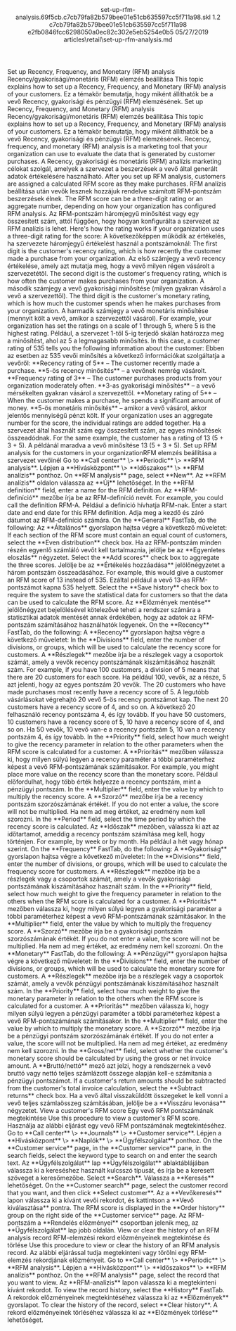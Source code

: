 <?xml version="1.0" encoding="UTF-8"?>
<xliff xmlns:logoport="urn:logoport:xliffeditor:xliff-extras:1.0" xmlns:xsi="http://www.w3.org/2001/XMLSchema-instance" xmlns="urn:oasis:names:tc:xliff:document:1.2" xmlns:xliffext="urn:microsoft:content:schema:xliffextensions" version="1.2" xsi:schemaLocation="urn:oasis:names:tc:xliff:document:1.2 xliff-core-1.2-transitional.xsd">
  <file datatype="xml" source-language="en-US" original="set-up-rfm-analysis.md" target-language="hu-HU">
    <header>
      <tool tool-company="Microsoft" tool-version="1.0-7889195" tool-name="mdxliff" tool-id="mdxliff"/>
      <xliffext:skl_file_name>set-up-rfm-analysis.69f5cb.c7cb79fa82b579bee01e51cb635597cc5f711a98.skl</xliffext:skl_file_name>
      <xliffext:version>1.2</xliffext:version>
      <xliffext:ms.openlocfilehash>c7cb79fa82b579bee01e51cb635597cc5f711a98</xliffext:ms.openlocfilehash>
      <xliffext:ms.sourcegitcommit>e2fb0846fcc6298050a0ec82c302e5eb5254e0b5</xliffext:ms.sourcegitcommit>
      <xliffext:ms.lasthandoff>05/27/2019</xliffext:ms.lasthandoff>
      <xliffext:ms.openlocfilepath>articles\retail\set-up-rfm-analysis.md</xliffext:ms.openlocfilepath>
    </header>
    <body>
      <group extype="content" id="content">
        <trans-unit xml:space="preserve" translate="yes" id="101" restype="x-metadata">
          <source>Set up Recency, Frequency, and Monetary (RFM) analysis</source>
        <target logoport:matchpercent="101" state="translated" state-qualifier="leveraged-tm">Recency/gyakorisági/monetáris (RFM) elemzés beállítása</target></trans-unit>
        <trans-unit xml:space="preserve" translate="yes" id="102" restype="x-metadata">
          <source>This topic explains how to set up a Recency, Frequency, and Monetary (RFM) analysis of your customers.</source>
        <target logoport:matchpercent="101" state="translated" state-qualifier="leveraged-tm">Ez a témakör bemutatja, hogy miként állíthatók be a vevő Recency, gyakorisági és pénzügyi (RFM) elemzésének.</target></trans-unit>
        <trans-unit xml:space="preserve" translate="yes" id="103">
          <source>Set up Recency, Frequency, and Monetary (RFM) analysis</source>
        <target logoport:matchpercent="101" state="translated" state-qualifier="leveraged-tm">Recency/gyakorisági/monetáris (RFM) elemzés beállítása</target></trans-unit>
        <trans-unit xml:space="preserve" translate="yes" id="104">
          <source>This topic explains how to set up a Recency, Frequency, and Monetary (RFM) analysis of your customers.</source>
        <target logoport:matchpercent="101" state="translated" state-qualifier="leveraged-tm">Ez a témakör bemutatja, hogy miként állíthatók be a vevő Recency, gyakorisági és pénzügyi (RFM) elemzésének.</target></trans-unit>
        <trans-unit xml:space="preserve" translate="yes" id="105">
          <source>Recency, frequency, and monetary (RFM) analysis is a marketing tool that your organization can use to evaluate the data that is generated by customer purchases.</source>
        <target logoport:matchpercent="101" state="translated" state-qualifier="leveraged-tm">A Recency, gyakorisági és monetáris (RFM) analízis marketing célokat szolgál, amelyek a szervezet a beszerzések a vevő által generált adatok értékelésére használható.</target></trans-unit>
        <trans-unit xml:space="preserve" translate="yes" id="106">
          <source>After you set up RFM analysis, customers are assigned a calculated RFM score as they make purchases.</source>
        <target logoport:matchpercent="101" state="translated" state-qualifier="leveraged-tm">RFM analízis beállítása után vevők lesznek hozzájuk rendelve számított RFM-pontszám beszerzések élnek.</target></trans-unit>
        <trans-unit xml:space="preserve" translate="yes" id="107">
          <source>The RFM score can be a three-digit rating or an aggregate number, depending on how your organization has configured RFM analysis.</source>
        <target logoport:matchpercent="101" state="translated" state-qualifier="leveraged-tm">Az RFM-pontszám háromjegyű minősítést vagy egy összesített szám, attól függően, hogy hogyan konfigurálta a szervezet az RFM analízis is lehet.</target></trans-unit>
        <trans-unit xml:space="preserve" translate="yes" id="108">
          <source>Here's how the rating works if your organization uses a three-digit rating for the score:</source>
        <target logoport:matchpercent="101" state="translated" state-qualifier="leveraged-tm">A következőképpen működik az értékelés, ha szervezete háromjegyű értékelést használ a pontszámoknál:</target></trans-unit>
        <trans-unit xml:space="preserve" translate="yes" id="109">
          <source>The first digit is the customer's recency rating, which is how recently the customer made a purchase from your organization.</source>
        <target logoport:matchpercent="101" state="translated" state-qualifier="leveraged-tm">Az első számjegy a vevő recency értékelése, amely azt mutatja meg, hogy a vevő milyen régen vásárolt a szervezetétől.</target></trans-unit>
        <trans-unit xml:space="preserve" translate="yes" id="110">
          <source>The second digit is the customer's frequency rating, which is how often the customer makes purchases from your organization.</source>
        <target logoport:matchpercent="101" state="translated" state-qualifier="leveraged-tm">A második számjegy a vevő gyakorisági minősítése (milyen gyakran vásárol a vevő a szervezettől).</target></trans-unit>
        <trans-unit xml:space="preserve" translate="yes" id="111">
          <source>The third digit is the customer's monetary rating, which is how much the customer spends when he makes purchases from your organization.</source>
        <target logoport:matchpercent="101" state="translated" state-qualifier="leveraged-tm">A harmadik számjegy a vevő monetáris minősítése (mennyit költ a vevő, amikor a szervezettől vásárol).</target></trans-unit>
        <trans-unit xml:space="preserve" translate="yes" id="112">
          <source>For example, your organization has set the ratings on a scale of 1 through 5, where 5 is the highest rating.</source>
        <target logoport:matchpercent="101" state="translated" state-qualifier="leveraged-tm">Például, a szervezet 1-től 5-ig terjedő skálán határozza meg a minősítést, ahol az 5 a legmagasabb minősítés.</target></trans-unit>
        <trans-unit xml:space="preserve" translate="yes" id="113">
          <source>In this case, a customer rating of 535 tells you the following information about the customer:</source>
        <target logoport:matchpercent="101" state="translated" state-qualifier="leveraged-tm">Ebben az esetben az 535 vevői minősítés a következő információkat szolgáltatja a vevőről:</target></trans-unit>
        <trans-unit xml:space="preserve" translate="yes" id="114">
          <source><bpt id="p1">**</bpt>Recency rating of 5<ept id="p1">**</ept> – The customer recently made a purchase.</source>
        <target logoport:matchpercent="101" state="translated" state-qualifier="leveraged-tm"><bpt id="p1">**</bpt>5-ös recency minősítés<ept id="p1">**</ept> – a vevőnek nemrég vásárolt.</target></trans-unit>
        <trans-unit xml:space="preserve" translate="yes" id="115">
          <source><bpt id="p1">**</bpt>Frequency rating of 3<ept id="p1">**</ept> – The customer purchases products from your organization moderately often.</source>
        <target logoport:matchpercent="101" state="translated" state-qualifier="leveraged-tm"><bpt id="p1">**</bpt>3-as gyakorisági minősítés<ept id="p1">**</ept> – a vevő mérsékelten gyakran vásárol a szervezettől.</target></trans-unit>
        <trans-unit xml:space="preserve" translate="yes" id="116">
          <source><bpt id="p1">**</bpt>Monetary rating of 5<ept id="p1">**</ept> – When the customer makes a purchase, he spends a significant amount of money.</source>
        <target logoport:matchpercent="101" state="translated" state-qualifier="leveraged-tm"><bpt id="p1">**</bpt>5-ös monetáris minősítés<ept id="p1">**</ept> – amikor a vevő vásárol, akkor jelentős mennyiségű pénzt költ.</target></trans-unit>
        <trans-unit xml:space="preserve" translate="yes" id="117">
          <source>If your organization uses an aggregate number for the score, the individual ratings are added together.</source>
        <target logoport:matchpercent="101" state="translated" state-qualifier="leveraged-tm">Ha a szervezet által használt szám egy összesített szám, az egyes minősítések összeadódnak.</target></trans-unit>
        <trans-unit xml:space="preserve" translate="yes" id="118">
          <source>For the same example, the customer has a rating of 13 (5 + 3 + 5).</source>
        <target logoport:matchpercent="100" state="translated" state-qualifier="leveraged-tm">A példánál maradva a vevő minősítése 13 (5 + 3 + 5).</target></trans-unit>
        <trans-unit xml:space="preserve" translate="yes" id="119">
          <source>Set up RFM analysis for the customers in your organization</source><target logoport:matchpercent="94" state="translated" state-qualifier="x-fuzzy-match-unedited">RFM elemzés beállítása a szervezet vevőinél</target>
        </trans-unit>
        <trans-unit xml:space="preserve" translate="yes" id="120">
          <source>Go to <bpt id="p1">**</bpt>Call center<ept id="p1">**</ept> <ph id="ph1">\&gt;</ph> <bpt id="p2">**</bpt>Periodic<ept id="p2">**</ept> <ph id="ph2">\&gt;</ph> <bpt id="p3">**</bpt>RFM analysis<ept id="p3">**</ept>.</source>
        <target logoport:matchpercent="100" state="translated" state-qualifier="leveraged-tm">Lépjen a <bpt id="p1">**</bpt>Hívásközpont<ept id="p1">**</ept> <ph id="ph1">\&gt;</ph> <bpt id="p2">**</bpt>Időszakos<ept id="p2">**</ept> <ph id="ph2">\&gt;</ph> <bpt id="p3">**</bpt>RFM analízis<ept id="p3">**</ept> ponthoz.</target></trans-unit>
        <trans-unit xml:space="preserve" translate="yes" id="121">
          <source>On <bpt id="p1">**</bpt>RFM analysis<ept id="p1">**</ept> page, select <bpt id="p2">**</bpt>New<ept id="p2">**</ept>.</source>
        <target logoport:matchpercent="101" state="translated" state-qualifier="leveraged-tm">Az <bpt id="p1">**</bpt>RFM analízis<ept id="p1">**</ept> oldalon válassza az <bpt id="p2">**</bpt>Új<ept id="p2">**</ept> lehetőséget.</target></trans-unit>
        <trans-unit xml:space="preserve" translate="yes" id="122">
          <source>In the <bpt id="p1">**</bpt>RFM definition<ept id="p1">**</ept> field, enter a name for the RFM definition.</source>
        <target logoport:matchpercent="101" state="translated" state-qualifier="leveraged-tm">Az <bpt id="p1">**</bpt>RFM-definíció<ept id="p1">**</ept> mezőbe írja be az RFM-definíció nevét.</target></trans-unit>
        <trans-unit xml:space="preserve" translate="yes" id="123">
          <source>For example, you could call the definition RFM-A.</source>
        <target logoport:matchpercent="101" state="translated" state-qualifier="leveraged-tm">Például a definíció hívhatja RFM-nak.</target></trans-unit>
        <trans-unit xml:space="preserve" translate="yes" id="124">
          <source>Enter a start date and end date for this RFM definition.</source>
        <target logoport:matchpercent="101" state="translated" state-qualifier="leveraged-tm">Adja meg a kezdő és záró dátumot az RFM-definíció számára.</target></trans-unit>
        <trans-unit xml:space="preserve" translate="yes" id="125">
          <source>On the <bpt id="p1">**</bpt>General<ept id="p1">**</ept> FastTab, do the following:</source>
        <target logoport:matchpercent="101" state="translated" state-qualifier="leveraged-tm">Az <bpt id="p1">**</bpt>Általános<ept id="p1">**</ept> gyorslapon hajtsa végre a következő műveletet:</target></trans-unit>
        <trans-unit xml:space="preserve" translate="yes" id="126">
          <source>If each section of the RFM score must contain an equal count of customers, select the <bpt id="p1">**</bpt>Even distribution<ept id="p1">**</ept> check box.</source>
        <target logoport:matchpercent="101" state="translated" state-qualifier="leveraged-tm">Ha az RFM-pontszám minden részén egyenlő számláló vevőt kell tartalmaznia, jelölje be az <bpt id="p1">**</bpt>Egyenletes eloszlás<ept id="p1">**</ept> négyzetet.</target></trans-unit>
        <trans-unit xml:space="preserve" translate="yes" id="127">
          <source>Select the <bpt id="p1">**</bpt>Add scores<ept id="p1">**</ept> check box to aggregate the three scores.</source>
        <target logoport:matchpercent="101" state="translated" state-qualifier="leveraged-tm">Jelölje be az <bpt id="p1">**</bpt>Értékelés hozzáadása<ept id="p1">**</ept> jelölőnégyzetet a három pontszám összeadásához.</target></trans-unit>
        <trans-unit xml:space="preserve" translate="yes" id="128">
          <source>For example, this would give a customer an RFM score of 13 instead of 535.</source>
        <target logoport:matchpercent="101" state="translated" state-qualifier="leveraged-tm">Ezáltal például a vevő 13-as RFM-pontszámot kapna 535 helyett.</target></trans-unit>
        <trans-unit xml:space="preserve" translate="yes" id="129">
          <source>Select the <bpt id="p1">**</bpt>Save history<ept id="p1">**</ept> check box to require the system to save the statistical data for customers so that the data can be used to calculate the RFM score.</source>
        <target logoport:matchpercent="101" state="translated" state-qualifier="leveraged-tm">Az <bpt id="p1">**</bpt>Előzmények mentése<ept id="p1">**</ept> jelölőnégyzet bejelölésével kötelezővé teheti a rendszer számára a statisztikai adatok mentését annak érdekében, hogy az adatok az RFM-pontszám számításához használhatók legyenek.</target></trans-unit>
        <trans-unit xml:space="preserve" translate="yes" id="130">
          <source>On the <bpt id="p1">**</bpt>Recency<ept id="p1">**</ept> FastTab, do the following:</source>
        <target logoport:matchpercent="101" state="translated" state-qualifier="leveraged-tm">A <bpt id="p1">**</bpt>Recency<ept id="p1">**</ept> gyorslapon hajtsa végre a következő műveletet:</target></trans-unit>
        <trans-unit xml:space="preserve" translate="yes" id="131">
          <source>In the <bpt id="p1">**</bpt>Divisions<ept id="p1">**</ept> field, enter the number of divisions, or groups, which will be used to calculate the recency score for customers.</source>
        <target logoport:matchpercent="101" state="translated" state-qualifier="leveraged-tm">A <bpt id="p1">**</bpt>Részlegek<ept id="p1">**</ept> mezőbe írja be a részlegek vagy a csoportok számát, amely a vevők recency pontszámának kiszámításához használt szám.</target></trans-unit>
        <trans-unit xml:space="preserve" translate="yes" id="132">
          <source>For example, if you have 100 customers, a division of 5 means that there are 20 customers for each score.</source>
        <target logoport:matchpercent="101" state="translated" state-qualifier="leveraged-tm">Ha például 100, vevők, az a része, 5 azt jelenti, hogy az egyes pontszám 20 vevők.</target></trans-unit>
        <trans-unit xml:space="preserve" translate="yes" id="133">
          <source>The 20 customers who have made purchases most recently have a recency score of 5.</source>
        <target logoport:matchpercent="101" state="translated" state-qualifier="leveraged-tm">A legutóbb vásárlásokat végrehajtó 20 vevő 5-ös recency pontszámot kap.</target></trans-unit>
        <trans-unit xml:space="preserve" translate="yes" id="134">
          <source>The next 20 customers have a recency score of 4, and so on.</source>
        <target logoport:matchpercent="101" state="translated" state-qualifier="leveraged-tm">A következő 20 felhasználó recency pontszáma 4, és így tovább.</target></trans-unit>
        <trans-unit xml:space="preserve" translate="yes" id="135">
          <source>If you have 50 customers, 10 customers have a recency score of 5, 10 have a recency score of 4, and so on.</source>
        <target logoport:matchpercent="101" state="translated" state-qualifier="leveraged-tm">Ha 50 vevők, 10 vevő van-e a recency pontszám 5, 10 van a recency pontszám 4, és így tovább.</target></trans-unit>
        <trans-unit xml:space="preserve" translate="yes" id="136">
          <source>In the <bpt id="p1">**</bpt>Priority<ept id="p1">**</ept> field, select how much weight to give the recency parameter in relation to the other parameters when the RFM score is calculated for a customer.</source>
        <target logoport:matchpercent="101" state="translated" state-qualifier="leveraged-tm">A <bpt id="p1">**</bpt>Prioritás<ept id="p1">**</ept> mezőben válassza ki, hogy milyen súlyú legyen a recency paraméter a többi paraméterhez képest a vevő RFM-pontszámának számításakor.</target></trans-unit>
        <trans-unit xml:space="preserve" translate="yes" id="137">
          <source>For example, you might place more value on the recency score than the monetary score.</source>
        <target logoport:matchpercent="101" state="translated" state-qualifier="leveraged-tm">Például előfordulhat, hogy több érték helyezze a recency pontszám, mint a pénzügyi pontszám.</target></trans-unit>
        <trans-unit xml:space="preserve" translate="yes" id="138">
          <source>In the <bpt id="p1">**</bpt>Multiplier<ept id="p1">**</ept> field, enter the value by which to multiply the recency score.</source>
        <target logoport:matchpercent="101" state="translated" state-qualifier="leveraged-tm">A <bpt id="p1">**</bpt>Szorzó<ept id="p1">**</ept> mezőbe írja be a recency pontszám szorzószámának értékét.</target></trans-unit>
        <trans-unit xml:space="preserve" translate="yes" id="139">
          <source>If you do not enter a value, the score will not be multiplied.</source>
        <target logoport:matchpercent="101" state="translated" state-qualifier="leveraged-tm">Ha nem ad meg értéket, az eredmény nem kell szorozni.</target></trans-unit>
        <trans-unit xml:space="preserve" translate="yes" id="140">
          <source>In the <bpt id="p1">**</bpt>Period<ept id="p1">**</ept> field, select the time period by which the recency score is calculated.</source>
        <target logoport:matchpercent="101" state="translated" state-qualifier="leveraged-tm">Az <bpt id="p1">**</bpt>Időszak<ept id="p1">**</ept> mezőben, válassza ki azt az időtartamot, ameddig a recency pontszám számítása meg kell, hogy történjen.</target></trans-unit>
        <trans-unit xml:space="preserve" translate="yes" id="141">
          <source>For example, by week or by month.</source>
        <target logoport:matchpercent="101" state="translated" state-qualifier="leveraged-tm">Ha például a hét vagy hónap szerint.</target></trans-unit>
        <trans-unit xml:space="preserve" translate="yes" id="142">
          <source>On the <bpt id="p1">**</bpt>Frequency<ept id="p1">**</ept> FastTab, do the following:</source>
        <target logoport:matchpercent="101" state="translated" state-qualifier="leveraged-tm">A <bpt id="p1">**</bpt>Gyakoriság<ept id="p1">**</ept> gyorslapon hajtsa végre a következő műveletet:</target></trans-unit>
        <trans-unit xml:space="preserve" translate="yes" id="143">
          <source>In the <bpt id="p1">**</bpt>Divisions<ept id="p1">**</ept> field, enter the number of divisions, or groups, which will be used to calculate the frequency score for customers.</source>
        <target logoport:matchpercent="101" state="translated" state-qualifier="leveraged-tm">A <bpt id="p1">**</bpt>Részlegek<ept id="p1">**</ept> mezőbe írja be a részlegek vagy a csoportok számát, amely a vevők gyakorisági pontszámának kiszámításához használt szám.</target></trans-unit>
        <trans-unit xml:space="preserve" translate="yes" id="144">
          <source>In the <bpt id="p1">**</bpt>Priority<ept id="p1">**</ept> field, select how much weight to give the frequency parameter in relation to the others when the RFM score is calculated for a customer.</source>
        <target logoport:matchpercent="101" state="translated" state-qualifier="leveraged-tm">A <bpt id="p1">**</bpt>Prioritás<ept id="p1">**</ept> mezőben válassza ki, hogy milyen súlyú legyen a gyakorisági paraméter a többi paraméterhez képest a vevő RFM-pontszámának számításakor.</target></trans-unit>
        <trans-unit xml:space="preserve" translate="yes" id="145">
          <source>In the <bpt id="p1">**</bpt>Multiplier<ept id="p1">**</ept> field, enter the value by which to multiply the frequency score.</source>
        <target logoport:matchpercent="101" state="translated" state-qualifier="leveraged-tm">A <bpt id="p1">**</bpt>Szorzó<ept id="p1">**</ept> mezőbe írja be a gyakorisági pontszám szorzószámának értékét.</target></trans-unit>
        <trans-unit xml:space="preserve" translate="yes" id="146">
          <source>If you do not enter a value, the score will not be multiplied.</source>
        <target logoport:matchpercent="101" state="translated" state-qualifier="leveraged-tm">Ha nem ad meg értéket, az eredmény nem kell szorozni.</target></trans-unit>
        <trans-unit xml:space="preserve" translate="yes" id="147">
          <source>On the <bpt id="p1">**</bpt>Monetary<ept id="p1">**</ept> FastTab, do the following:</source>
        <target logoport:matchpercent="101" state="translated" state-qualifier="leveraged-tm">A <bpt id="p1">**</bpt>Pénzügyi<ept id="p1">**</ept> gyorslapon hajtsa végre a következő műveletet:</target></trans-unit>
        <trans-unit xml:space="preserve" translate="yes" id="148">
          <source>In the <bpt id="p1">**</bpt>Divisions<ept id="p1">**</ept> field, enter the number of divisions, or groups, which will be used to calculate the monetary score for customers.</source>
        <target logoport:matchpercent="101" state="translated" state-qualifier="leveraged-tm">A <bpt id="p1">**</bpt>Részlegek<ept id="p1">**</ept> mezőbe írja be a részlegek vagy a csoportok számát, amely a vevők pénzügyi pontszámának kiszámításához használt szám.</target></trans-unit>
        <trans-unit xml:space="preserve" translate="yes" id="149">
          <source>In the <bpt id="p1">**</bpt>Priority<ept id="p1">**</ept> field, select how much weight to give the monetary parameter in relation to the others when the RFM score is calculated for a customer.</source>
        <target logoport:matchpercent="101" state="translated" state-qualifier="leveraged-tm">A <bpt id="p1">**</bpt>Prioritás<ept id="p1">**</ept> mezőben válassza ki, hogy milyen súlyú legyen a pénzügyi paraméter a többi paraméterhez képest a vevő RFM-pontszámának számításakor.</target></trans-unit>
        <trans-unit xml:space="preserve" translate="yes" id="150">
          <source>In the <bpt id="p1">**</bpt>Multiplier<ept id="p1">**</ept> field, enter the value by which to multiply the monetary score.</source>
        <target logoport:matchpercent="101" state="translated" state-qualifier="leveraged-tm">A <bpt id="p1">**</bpt>Szorzó<ept id="p1">**</ept> mezőbe írja be a pénzügyi pontszám szorzószámának értékét.</target></trans-unit>
        <trans-unit xml:space="preserve" translate="yes" id="151">
          <source>If you do not enter a value, the score will not be multiplied.</source>
        <target logoport:matchpercent="101" state="translated" state-qualifier="leveraged-tm">Ha nem ad meg értéket, az eredmény nem kell szorozni.</target></trans-unit>
        <trans-unit xml:space="preserve" translate="yes" id="152">
          <source>In the <bpt id="p1">**</bpt>Gross/net<ept id="p1">**</ept> field, select whether the customer's monetary score should be calculated by using the gross or net invoice amount.</source>
        <target logoport:matchpercent="101" state="translated" state-qualifier="leveraged-tm">A <bpt id="p1">**</bpt>Bruttó/nettó<ept id="p1">**</ept> mező azt jelzi, hogy a rendszernek a vevő bruttó vagy nettó teljes számlázott összege alapján kell-e számítania a pénzügyi pontszámot.</target></trans-unit>
        <trans-unit xml:space="preserve" translate="yes" id="153">
          <source>If a customer's return amounts should be subtracted from the customer's total invoice calculation, select the <bpt id="p1">**</bpt>Subtract returns<ept id="p1">**</ept> check box.</source>
        <target logoport:matchpercent="101" state="translated" state-qualifier="leveraged-tm">Ha a vevő által visszaküldött összegeket le kell vonni a vevő teljes számlaösszeg számításában, jelölje be a <bpt id="p1">**</bpt>Visszáru levonása<ept id="p1">**</ept> négyzetet.</target></trans-unit>
        <trans-unit xml:space="preserve" translate="yes" id="154">
          <source>View a customer's RFM score</source>
        <target logoport:matchpercent="101" state="translated" state-qualifier="leveraged-tm">Egy vevő RFM pontszámának megtekintése</target></trans-unit>
        <trans-unit xml:space="preserve" translate="yes" id="155">
          <source>Use this procedure to view a customer's RFM score.</source>
        <target logoport:matchpercent="101" state="translated" state-qualifier="leveraged-tm">Használja az alábbi eljárást egy vevő RFM pontszámának megtekintéséhez.</target></trans-unit>
        <trans-unit xml:space="preserve" translate="yes" id="156">
          <source>Go to <bpt id="p1">**</bpt>Call center<ept id="p1">**</ept> <ph id="ph1">\&gt;</ph> <bpt id="p2">**</bpt>Journals<ept id="p2">**</ept> <ph id="ph2">\&gt;</ph> <bpt id="p3">**</bpt>Customer service<ept id="p3">**</ept>.</source>
        <target logoport:matchpercent="101" state="translated" state-qualifier="leveraged-tm">Lépjen a <bpt id="p1">**</bpt>Hívásközpont<ept id="p1">**</ept> <ph id="ph1">\&gt;</ph> <bpt id="p2">**</bpt>Naplók<ept id="p2">**</ept> <ph id="ph2">\&gt;</ph> <bpt id="p3">**</bpt>Ügyfélszolgálat<ept id="p3">**</ept> ponthoz.</target></trans-unit>
        <trans-unit xml:space="preserve" translate="yes" id="157">
          <source>On the <bpt id="p1">**</bpt>Customer service<ept id="p1">**</ept> page, in the <bpt id="p2">**</bpt>Customer service<ept id="p2">**</ept> pane, in the search fields, select the keyword type to search on and enter the search text.</source>
        <target logoport:matchpercent="101" state="translated" state-qualifier="leveraged-tm">Az <bpt id="p1">**</bpt>Ügyfélszolgálat<ept id="p1">**</ept> lap <bpt id="p2">**</bpt>Ügyfélszolgálat<ept id="p2">**</ept> ablaktáblájában válassza ki a kereséshez használt kulcsszó típusát, és írja be a keresett szöveget a keresőmezőbe.</target></trans-unit>
        <trans-unit xml:space="preserve" translate="yes" id="158">
          <source>Select <bpt id="p1">**</bpt>Search<ept id="p1">**</ept>.</source>
        <target logoport:matchpercent="101" state="translated" state-qualifier="leveraged-tm">Válassza a <bpt id="p1">**</bpt>Keresés<ept id="p1">**</ept> lehetőséget.</target></trans-unit>
        <trans-unit xml:space="preserve" translate="yes" id="159">
          <source>On the <bpt id="p1">**</bpt>Customer search<ept id="p1">**</ept> page, select the customer record that you want, and then click <bpt id="p2">**</bpt>Select customer<ept id="p2">**</ept>.</source>
        <target logoport:matchpercent="101" state="translated" state-qualifier="leveraged-tm">Az a <bpt id="p1">**</bpt>Vevőkeresés<ept id="p1">**</ept> lapon válassza ki a kívánt vevői rekordot, és kattintson a <bpt id="p2">**</bpt>Vevő kiválasztása<ept id="p2">**</ept> pontra.</target></trans-unit>
        <trans-unit xml:space="preserve" translate="yes" id="160">
          <source>The RFM score is displayed in the <bpt id="p1">**</bpt>Order history<ept id="p1">**</ept> group on the right side of the <bpt id="p2">**</bpt>Customer service<ept id="p2">**</ept> page.</source>
        <target logoport:matchpercent="101" state="translated" state-qualifier="leveraged-tm">Az RFM-pontszám a <bpt id="p1">**</bpt>Rendelés előzményei<ept id="p1">**</ept> csoportban jelenik meg, az <bpt id="p2">**</bpt>Ügyfélszolgálat<ept id="p2">**</ept> lap jobb oldalán.</target></trans-unit>
        <trans-unit xml:space="preserve" translate="yes" id="161">
          <source>View or clear the history of an RFM analysis record</source>
        <target logoport:matchpercent="101" state="translated" state-qualifier="leveraged-tm">RFM-elemzési rekord előzményeinek megtekintése és törlése</target></trans-unit>
        <trans-unit xml:space="preserve" translate="yes" id="162">
          <source>Use this procedure to view or clear the history of an RFM analysis record.</source>
        <target logoport:matchpercent="101" state="translated" state-qualifier="leveraged-tm">Az alábbi eljárással tudja megtekinteni vagy törölni egy RFM-elemzés rekordjának előzményeit.</target></trans-unit>
        <trans-unit xml:space="preserve" translate="yes" id="163">
          <source>Go to <bpt id="p1">**</bpt>Call center<ept id="p1">**</ept> <ph id="ph1">\&gt;</ph> <bpt id="p2">**</bpt>Periodic<ept id="p2">**</ept> <ph id="ph2">\&gt;</ph> <bpt id="p3">**</bpt>RFM analysis<ept id="p3">**</ept>.</source>
        <target logoport:matchpercent="101" state="translated" state-qualifier="leveraged-tm">Lépjen a <bpt id="p1">**</bpt>Hívásközpont<ept id="p1">**</ept> <ph id="ph1">\&gt;</ph> <bpt id="p2">**</bpt>Időszakos<ept id="p2">**</ept> <ph id="ph2">\&gt;</ph> <bpt id="p3">**</bpt>RFM analízis<ept id="p3">**</ept> ponthoz.</target></trans-unit>
        <trans-unit xml:space="preserve" translate="yes" id="164">
          <source>On the <bpt id="p1">**</bpt>RFM analysis<ept id="p1">**</ept> page, select the record that you want to view.</source>
        <target logoport:matchpercent="101" state="translated" state-qualifier="leveraged-tm">Az <bpt id="p1">**</bpt>RFM-analízis<ept id="p1">**</ept> lapon válassza ki a megtekinteni kívánt rekordot.</target></trans-unit>
        <trans-unit xml:space="preserve" translate="yes" id="165">
          <source>To view the record history, select the <bpt id="p1">**</bpt>History<ept id="p1">**</ept> FastTab.</source>
        <target logoport:matchpercent="101" state="translated" state-qualifier="leveraged-tm">A rekordok előzményeinek megtekintéséhez válassza ki az <bpt id="p1">**</bpt>Előzmények<ept id="p1">**</ept> gyorslapot.</target></trans-unit>
        <trans-unit xml:space="preserve" translate="yes" id="166">
          <source>To clear the history of the record, select <bpt id="p1">**</bpt>Clear history<ept id="p1">**</ept>.</source>
        <target logoport:matchpercent="101" state="translated" state-qualifier="leveraged-tm">A rekord előzményeinek törléséhez válassza ki az <bpt id="p1">**</bpt>Előzmények törlése<ept id="p1">**</ept> lehetőséget.</target></trans-unit>
      </group>
    </body>
  </file>
</xliff>